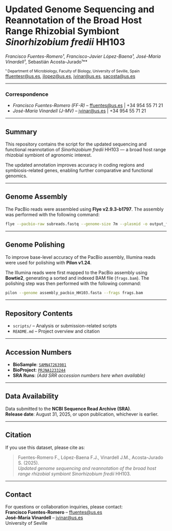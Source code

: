 # Updated Genome Sequencing and Reannotation of the Broad Host Range Rhizobial Symbiont *Sinorhizobium fredii* HH103

**Francisco Fuentes-Romero¹*, Francisco-Javier López-Baena¹, José-María Vinardell¹*, Sebastián Acosta-Jurado¹**

<sup>¹ Department of Microbiology, Faculty of Biology, University of Seville, Spain</sup>  
ffuentesr@us.es, jlopez@us.es, jvinar@us.es, sacosta@us.es

---

### Correspondence

- *Francisco Fuentes-Romero (FF-R)* – ffuentes@us.es | +34 954 55 71 21  
- *José-María Vinardell (J-MV)* – jvinar@us.es | +34 954 55 71 21

---

## Summary

This repository contains the script for the updated sequencing and functional reannotation of *Sinorhizobium fredii* HH103 — a broad host range rhizobial symbiont of agronomic interest.

The updated annotation improves accuracy in coding regions and symbiosis-related genes, enabling further comparative and functional genomics.

---

## Genome Assembly

The PacBio reads were assembled using **Flye v2.9.3-b1797**. The assembly was performed with the following command:

```bash
flye --pacbio-raw subreads.fastq --genome-size 7m --plasmid -o output_flye -t 24 --scaffold -m 10000
```

---

## Genome Polishing

To improve base-level accuracy of the PacBio assembly, Illumina reads were used for polishing with **Pilon v1.24**.

The Illumina reads were first mapped to the PacBio assembly using **Bowtie2**, generating a sorted and indexed BAM file (`frags.bam`). The polishing step was then performed with the following command:

```bash
pilon --genome assembly_pacbio_HH103.fasta --frags frags.bam
```

---

## Repository Contents
 
- `scripts/` – Analysis or submission-related scripts   
- `README.md` – Project overview and citation

---

## Accession Numbers

- **BioSample**: [`SAMN47263981`](https://www.ncbi.nlm.nih.gov/biosample/SAMN47263981)  
- **BioProject**: [`PRJNA1233244`](https://www.ncbi.nlm.nih.gov/bioproject/PRJNA1233244)  
- **SRA Runs**: *(Add SRR accession numbers here when available)*
---

## Data Availability

Data submitted to the **NCBI Sequence Read Archive (SRA)**.  
**Release date**: August 31, 2025, or upon publication, whichever is earlier.

---

## Citation

If you use this dataset, please cite as:

> Fuentes-Romero F., López-Baena F.J., Vinardell J.M., Acosta-Jurado S. (2025).  
> *Updated genome sequencing and reannotation of the broad host range rhizobial symbiont Sinorhizobium fredii* HH103.

---

## Contact

For questions or collaboration inquiries, please contact:  
**Francisco Fuentes-Romero** – ffuentes@us.es  
**José-María Vinardell** – jvinar@us.es  
University of Seville
